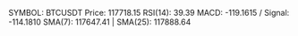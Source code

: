 SYMBOL: BTCUSDT
Price: 117718.15
RSI(14): 39.39
MACD: -119.1615 / Signal: -114.1810
SMA(7): 117647.41 | SMA(25): 117888.64
